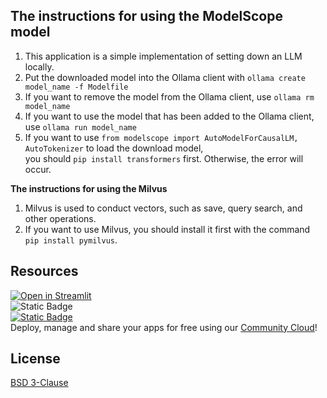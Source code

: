 **The instructions for using the ModelScope model**
---
1. This application is a simple implementation of setting down an LLM locally.
2. Put the downloaded model into the Ollama client with `ollama create model_name -f Modelfile`
3. If you want to remove the model from the Ollama client, use `ollama rm model_name`
4. If you want to use the model that has been added to the Ollama client, use `ollama run model_name`
5. If you want to use `from modelscope import AutoModelForCausalLM, AutoTokenizer` to load the download model,  
   you should `pip install transformers` first. Otherwise, the error will occur.

**The instructions for using the Milvus**  
1. Milvus is used to conduct vectors, such as save, query search, and other operations.
2. If you want to use Milvus, you should install it first with the command `pip install pymilvus`.

**Resources**
---
[![Open in Streamlit](https://static.streamlit.io/badges/streamlit_badge_black_white.svg)](https://llm-com.streamlit.app/)  
![Static Badge](https://img.shields.io/badge/Open%20in%20Streamlit-Daochashao-red?style=for-the-badge&logo=streamlit&labelColor=white&link=https%3A%2F%2Fllm-com.streamlit.app%2F)  
[![Static Badge](https://img.shields.io/badge/Open%20in%20Streamlit-Daochashao-red?style=for-the-badge&logo=streamlit&labelColor=white)](https://llm-com.streamlit.app/)  
Deploy, manage and share your apps for free using our [Community Cloud](https://streamlit.io/cloud)!

**License**
---
[BSD 3-Clause](LICENSE)
